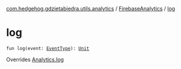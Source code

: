 [com.hedgehog.gdzietabiedra.utils.analytics](../index.md) / [FirebaseAnalytics](index.md) / [log](./log.md)

# log

`fun log(event: `[`EventType`](../-event-type/index.md)`): `[`Unit`](https://kotlinlang.org/api/latest/jvm/stdlib/kotlin/-unit/index.html)

Overrides [Analytics.log](../-analytics/log.md)

